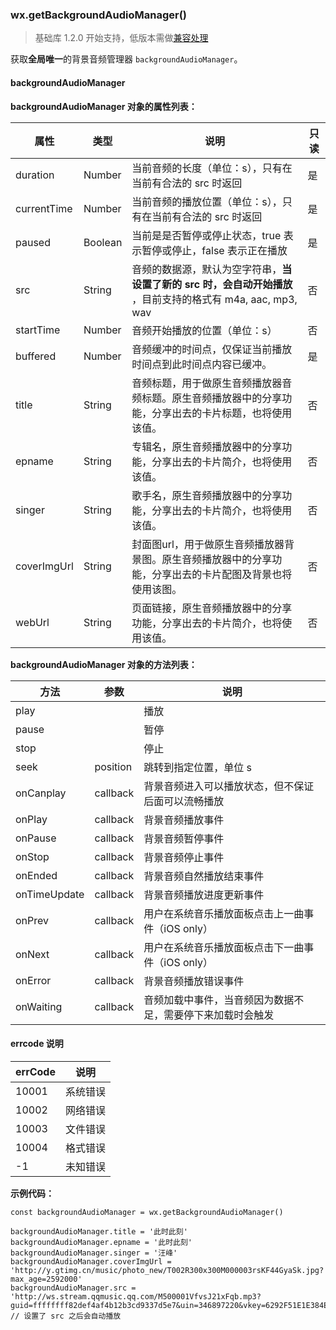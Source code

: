 <!-- https://mp.weixin.qq.com/debug/wxadoc/dev/api/getBackgroundAudioManager.html -->

### wx.getBackgroundAudioManager()

> 基础库 1.2.0 开始支持，低版本需做[兼容处理](https://mp.weixin.qq.com/debug/wxadoc/dev/framework/compatibility.html)

获取**全局唯一**的背景音频管理器 `backgroundAudioManager`。

#### backgroundAudioManager

**backgroundAudioManager 对象的属性列表：**

  属性          |  类型      |  说明                                                                   |  只读 
----------------|------------|-------------------------------------------------------------------------|-------
  duration      |  Number    |  当前音频的长度（单位：s），只有在当前有合法的 src 时返回               |  是   
  currentTime   |  Number    |  当前音频的播放位置（单位：s），只有在当前有合法的 src 时返回           |  是   
  paused        |  Boolean   |  当前是是否暂停或停止状态，true 表示暂停或停止，false 表示正在播放      |  是   
  src           |  String    |音频的数据源，默认为空字符串，**当设置了新的 src 时，会自动开始播放** ，目前支持的格式有 m4a, aac, mp3, wav|  否   
  startTime     |  Number    |  音频开始播放的位置（单位：s）                                          |  否   
  buffered      |  Number    |  音频缓冲的时间点，仅保证当前播放时间点到此时间点内容已缓冲。           |  是   
  title         |  String    |音频标题，用于做原生音频播放器音频标题。原生音频播放器中的分享功能，分享出去的卡片标题，也将使用该值。|  否   
  epname        |  String    |  专辑名，原生音频播放器中的分享功能，分享出去的卡片简介，也将使用该值。 |  否   
  singer        |  String    |  歌手名，原生音频播放器中的分享功能，分享出去的卡片简介，也将使用该值。 |  否   
  coverImgUrl   |  String    |封面图url，用于做原生音频播放器背景图。原生音频播放器中的分享功能，分享出去的卡片配图及背景也将使用该图。|  否   
  webUrl        |  String    | 页面链接，原生音频播放器中的分享功能，分享出去的卡片简介，也将使用该值。|  否   

**backgroundAudioManager 对象的方法列表：**

  方法           |  参数       |  说明                            
-----------------|-------------|----------------------------------
  play           |             |  播放                            
  pause          |             |  暂停                            
  stop           |             |  停止                            
  seek           |  position   |  跳转到指定位置，单位 s          
  onCanplay      |  callback   |背景音频进入可以播放状态，但不保证后面可以流畅播放
  onPlay         |  callback   |  背景音频播放事件                
  onPause        |  callback   |  背景音频暂停事件                
  onStop         |  callback   |  背景音频停止事件                
  onEnded        |  callback   |  背景音频自然播放结束事件        
  onTimeUpdate   |  callback   |  背景音频播放进度更新事件        
  onPrev         |  callback   |用户在系统音乐播放面板点击上一曲事件（iOS only）
  onNext         |  callback   |用户在系统音乐播放面板点击下一曲事件（iOS only）
  onError        |  callback   |  背景音频播放错误事件            
  onWaiting      |  callback   |音频加载中事件，当音频因为数据不足，需要停下来加载时会触发

#### errcode 说明

  errCode   |  说明   
------------|---------
  10001     | 系统错误
  10002     | 网络错误
  10003     | 文件错误
  10004     | 格式错误
  -1        | 未知错误

**示例代码：**

    const backgroundAudioManager = wx.getBackgroundAudioManager()
    
    backgroundAudioManager.title = '此时此刻'
    backgroundAudioManager.epname = '此时此刻'
    backgroundAudioManager.singer = '汪峰'
    backgroundAudioManager.coverImgUrl = 'http://y.gtimg.cn/music/photo_new/T002R300x300M000003rsKF44GyaSk.jpg?max_age=2592000'
    backgroundAudioManager.src = 'http://ws.stream.qqmusic.qq.com/M500001VfvsJ21xFqb.mp3?guid=ffffffff82def4af4b12b3cd9337d5e7&uin=346897220&vkey=6292F51E1E384E061FF02C31F716658E5C81F5594D561F2E88B854E81CAAB7806D5E4F103E55D33C16F3FAC506D1AB172DE8600B37E43FAD&fromtag=46' // 设置了 src 之后会自动播放
